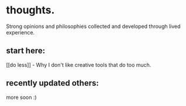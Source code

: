 # thoughts.

Strong opinions and philosophies collected and developed through lived experience.

## start here:

[[do less]] - Why I don't like creative tools that do too much.

## recently updated others:

more soon :)


